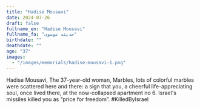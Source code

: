 ```yaml
---
title: "Hadise Mousavi"
date: 2024-07-26
draft: false
fullname_en: "Hadise Mousavi"
fullname_fa: "حدیثه موسوی"
birthdate: ""
deathdate: ""
age: "37"
images:
  - "/images/memorials/hadise-mousavi-1.png"
---
```


Hadise Mousavi, The 37-year-old woman, Marbles, lots of colorful marbles were scattered here and there: a sign that you, a cheerful life-appreciating soul, once lived there, at the now-collapsed apartment no 6. Israel's missiles killed you as “price for freedom”. #KilledByIsrael